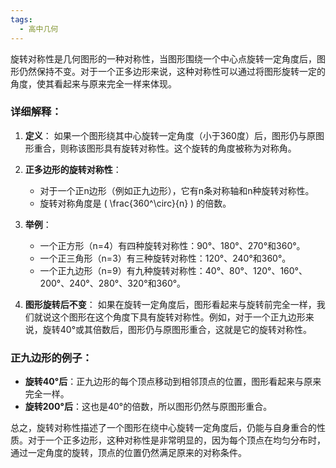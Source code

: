 ```yaml
---
tags:
  - 高中几何
---
```


旋转对称性是几何图形的一种对称性，当图形围绕一个中心点旋转一定角度后，图形仍然保持不变。对于一个正多边形来说，这种对称性可以通过将图形旋转一定的角度，使其看起来与原来完全一样来体现。

### 详细解释：

1. **定义**：
   如果一个图形绕其中心旋转一定角度（小于360度）后，图形仍与原图形重合，则称该图形具有旋转对称性。这个旋转的角度被称为对称角。

2. **正多边形的旋转对称性**：
   - 对于一个正n边形（例如正九边形），它有n条对称轴和n种旋转对称性。
   - 旋转对称角度是 \( \frac{360^\circ}{n} \) 的倍数。

3. **举例**：
   - 一个正方形（n=4）有四种旋转对称性：90°、180°、270°和360°。
   - 一个正三角形（n=3）有三种旋转对称性：120°、240°和360°。
   - 一个正九边形（n=9）有九种旋转对称性：40°、80°、120°、160°、200°、240°、280°、320°和360°。

4. **图形旋转后不变**：
   如果在旋转一定角度后，图形看起来与旋转前完全一样，我们就说这个图形在这个角度下具有旋转对称性。例如，对于一个正九边形来说，旋转40°或其倍数后，图形仍与原图形重合，这就是它的旋转对称性。

### 正九边形的例子：
- **旋转40°后**：正九边形的每个顶点移动到相邻顶点的位置，图形看起来与原来完全一样。
- **旋转200°后**：这也是40°的倍数，所以图形仍然与原图形重合。

总之，旋转对称性描述了一个图形在绕中心旋转一定角度后，仍能与自身重合的性质。对于一个正多边形，这种对称性是非常明显的，因为每个顶点在均匀分布时，通过一定角度的旋转，顶点的位置仍然满足原来的对称条件。